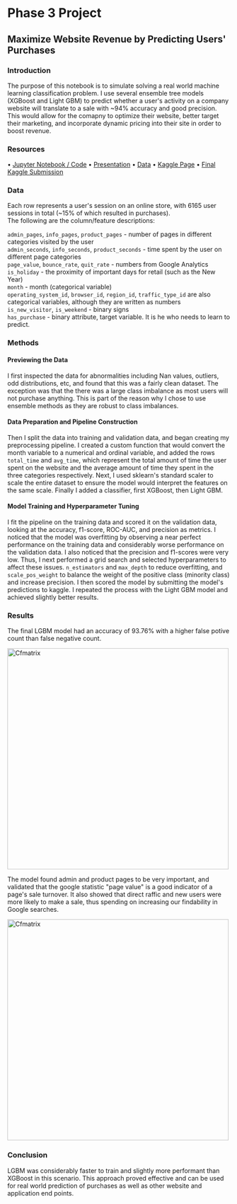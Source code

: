 # Phase 3 Project
## Maximize Website Revenue by Predicting Users' Purchases


### Introduction
The purpose of this notebook is to simulate solving a real world machine learning classification problem.  I use several ensemble tree models (XGBoost and Light GBM) to predict whether a user's activity on a company website will translate to a sale with ~94% accuracy and good precision.  This would allow for the comapny to optimize their website, better target their marketing, and incorporate dynamic pricing into their site in order to boost revenue.

### Resources
• [Jupyter Notebook / Code](https://github.com/ACB-prgm/Phase3Project.nosync/blob/master/student.ipynb)
• [Presentation](https://github.com/ACB-prgm/Phase3Project.nosync/blob/master/Phase_3_Presentation.pdf)
• [Data](https://github.com/ACB-prgm/Phase3Project.nosync/tree/master/Data)
• [Kaggle Page](https://www.kaggle.com/competitions/online-purchase-prediction/data?select=shop_train.csv)
• [Final Kaggle Submission](https://github.com/ACB-prgm/Phase3Project.nosync/commit/3bc555b94ccaea46d81b57e55b0b8e43603d21ef)

### Data
Each row represents a user's session on an online store, with 6165 user sessions in total (~15% of which resulted in purchases).  
The following are the column/feature descriptions:

`admin_pages`, `info_pages`, `product_pages` - number of pages in different categories visited by the user  
`admin_seconds`, `info_seconds`, `product_seconds` - time spent by the user on different page categories  
`page_value`, `bounce_rate`, `quit_rate` - numbers from Google Analytics  
`is_holiday` - the proximity of important days for retail (such as the New Year)  
`month` - month (categorical variable)  
`operating_system_id`, `browser_id`, `region_id`, `traffic_type_id` are also categorical variables, although they are written as numbers  
`is_new_visitor`, `is_weekend` - binary signs  
`has_purchase` - binary attribute, target variable. It is he who needs to learn to predict.

### Methods
#### Previewing the Data
I first inspected the data for abnormalities including Nan values, outliers, odd distributions, etc, and found that this was a fairly clean dataset.  The exception was that the there was a large class imbalance as most users will not purchase anything.  This is part of the reason why I chose to use ensemble methods as they are robust to class imbalances.  
#### Data Preparation and Pipeline Construction
Then I split the data into training and validation data, and began creating my preprocessing pipeline. I created a custom function that would convert the month variable to a numerical and ordinal variable, and added the rows `total_time` and `avg_time`, which represent the total amount of time the user spent on the website and the average amount of time they spent in the three categories respectively. Next, I used sklearn's standard scaler to scale the entire dataset to ensure the model would interpret the features on the same scale.  Finally I added a classifier, first XGBoost, then Light GBM.
#### Model Training and Hyperparameter Tuning
I fit the pipeline on the training data and scored it on the validation data, looking at the accuracy, f1-score, ROC-AUC, and precision as metrics.  I noticed that the model was overfitting by observing a near perfect performance on the training data and considerably worse performance on the validation data.  I also noticed that the precision and f1-scores were very low.  Thus, I next performed a grid search and selected hyperparameters to affect these issues.  `n_estimators` and `max_depth` to reduce overfitting, and `scale_pos_weight` to balance the weight of the positive class (minority class) and increase precision. I then scored the model by submitting the model's predictions to kaggle.  I repeated the process with the Light GBM model and achieved slightly better results.

### Results
The final LGBM model had an accuracy of 93.76% with a higher false potive count than false negative count.

<img src="https://user-images.githubusercontent.com/63984796/212971884-ce35d90a-d889-4e4e-a740-56b4ab77781f.png" alt="Cfmatrix" width="500" align="center"/>

The model found admin and product pages to be very important, and validated that the google statistic "page value" is a good indicator of a page's sale turnover.  It also showed that direct raffic and new users were more likely to make a sale, thus spending on increasing our findability in Google searches.

<img src="https://user-images.githubusercontent.com/63984796/212971886-8789cf0e-cb34-42d3-98fd-f8295756fe51.png" alt="Cfmatrix" width="500" align="center"/>


### Conclusion
LGBM was considerably faster to train and slightly more performant than XGBoost in this scenario.  This approach proved effective and can be used for real world prediction of purchases as well as other website and application end points.
